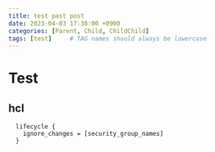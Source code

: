 ```yaml
---
title: test past post
date: 2023-04-03 17:38:00 +0900
categories: [Parent, Child, ChildChild]
tags: [test]     # TAG names should always be lowercase
---
```


# Test
## hcl
```hcl
  lifecycle {
    ignore_changes = [security_group_names]
  }
```